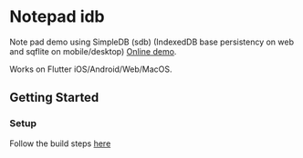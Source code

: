 # Notepad idb

Note pad demo using SimpleDB (sdb) (IndexedDB base persistency on web and sqflite on mobile/desktop)
[Online demo](https://notepad_sdb.surge.sh/).

Works on Flutter iOS/Android/Web/MacOS.

## Getting Started

### Setup

Follow the build steps [here](../README.md#setup)

